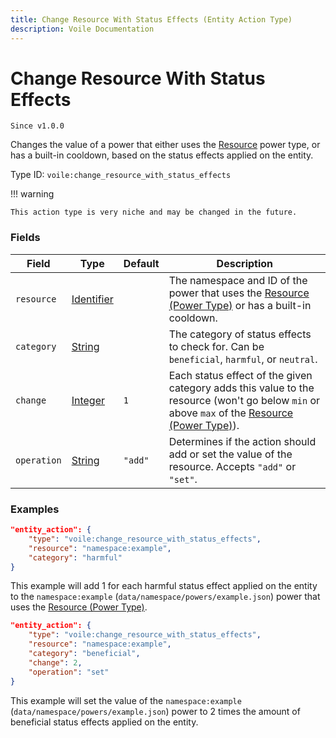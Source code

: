 ```yaml
---
title: Change Resource With Status Effects (Entity Action Type)
description: Voile Documentation
---
```


# Change Resource With Status Effects

`Since v1.0.0`

Changes the value of a power that either uses the [Resource](https://origins.readthedocs.io/en/latest/types/power_types/resource/) power type, or has a built-in cooldown, based on the status effects applied on the entity.

Type ID: `voile:change_resource_with_status_effects`

!!! warning
    
    This action type is very niche and may be changed in the future.

### Fields

Field | Type | Default | Description
------|------|---------|------------
`resource` | [Identifier](https://origins.readthedocs.io/en/latest/types/data_types/identifier/) | | The namespace and ID of the power that uses the [Resource (Power Type)](https://origins.readthedocs.io/en/latest/types/power_types/resource/) or has a built-in cooldown.
`category` | [String](https://origins.readthedocs.io/en/latest/types/data_types/string/) | | The category of status effects to check for. Can be `beneficial`, `harmful`, or `neutral`.
`change` | [Integer](https://origins.readthedocs.io/en/latest/types/data_types/integer/) | `1` | Each status effect of the given category adds this value to the resource (won't go below `min` or above `max` of the [Resource (Power Type)](https://origins.readthedocs.io/en/latest/types/power_types/resource/)).
`operation` | [String](https://origins.readthedocs.io/en/latest/types/data_types/string/) | `"add"` | Determines if the action should add or set the value of the resource. Accepts `"add"` or `"set"`.

### Examples

```json
"entity_action": {
    "type": "voile:change_resource_with_status_effects",
    "resource": "namespace:example",
    "category": "harmful"
}
```

This example will add 1 for each harmful status effect applied on the entity to the `namespace:example` (`data/namespace/powers/example.json`) power that uses the [Resource (Power Type)](https://origins.readthedocs.io/en/latest/types/power_types/resource/).

```json
"entity_action": {
    "type": "voile:change_resource_with_status_effects",
    "resource": "namespace:example",
    "category": "beneficial",
    "change": 2,
    "operation": "set"
}
```

This example will set the value of the `namespace:example` (`data/namespace/powers/example.json`) power to 2 times the amount of beneficial status effects applied on the entity.